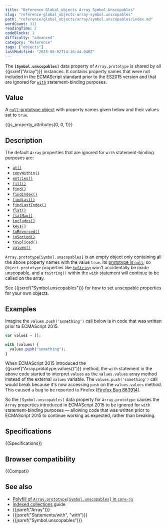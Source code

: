 ```yaml
---
title: "Reference Global_objects Array Symbol.Unscopables"
slug: "reference-global_objects-array-symbol.unscopables"
path: "reference/global_objects/array/symbol.unscopables/index.md"
wordCount: 311
readingTime: 2
codeBlocks: 1
difficulty: "advanced"
category: "Reference"
tags: ["objects"]
lastModified: "2025-08-02T14:16:44.040Z"
---
```



The **`[Symbol.unscopables]`** data property of `Array.prototype` is shared by all {{jsxref("Array")}} instances. It contains property names that were not included in the ECMAScript standard prior to the ES2015 version and that are ignored for [`with`](/en-US/docs/Web/JavaScript/Reference/Statements/with) statement-binding purposes.

## Value

A [`null`-prototype object](/en-US/docs/Web/JavaScript/Reference/Global_Objects/Object#null-prototype_objects) with property names given below and their values set to `true`.

{{js_property_attributes(0, 0, 1)}}

## Description

The default `Array` properties that are ignored for `with` statement-binding purposes are:

- [`at()`](/en-US/docs/Web/JavaScript/Reference/Global_Objects/Array/at)
- [`copyWithin()`](/en-US/docs/Web/JavaScript/Reference/Global_Objects/Array/copyWithin)
- [`entries()`](/en-US/docs/Web/JavaScript/Reference/Global_Objects/Array/entries)
- [`fill()`](/en-US/docs/Web/JavaScript/Reference/Global_Objects/Array/fill)
- [`find()`](/en-US/docs/Web/JavaScript/Reference/Global_Objects/Array/find)
- [`findIndex()`](/en-US/docs/Web/JavaScript/Reference/Global_Objects/Array/findIndex)
- [`findLast()`](/en-US/docs/Web/JavaScript/Reference/Global_Objects/Array/findLast)
- [`findLastIndex()`](/en-US/docs/Web/JavaScript/Reference/Global_Objects/Array/findLastIndex)
- [`flat()`](/en-US/docs/Web/JavaScript/Reference/Global_Objects/Array/flat)
- [`flatMap()`](/en-US/docs/Web/JavaScript/Reference/Global_Objects/Array/flatMap)
- [`includes()`](/en-US/docs/Web/JavaScript/Reference/Global_Objects/Array/includes)
- [`keys()`](/en-US/docs/Web/JavaScript/Reference/Global_Objects/Array/keys)
- [`toReversed()`](/en-US/docs/Web/JavaScript/Reference/Global_Objects/Array/toReversed)
- [`toSorted()`](/en-US/docs/Web/JavaScript/Reference/Global_Objects/Array/toSorted)
- [`toSpliced()`](/en-US/docs/Web/JavaScript/Reference/Global_Objects/Array/toSpliced)
- [`values()`](/en-US/docs/Web/JavaScript/Reference/Global_Objects/Array/values)

`Array.prototype[Symbol.unscopables]` is an empty object only containing all the above property names with the value `true`. Its [prototype is `null`](/en-US/docs/Web/JavaScript/Reference/Global_Objects/Object#null-prototype_objects), so `Object.prototype` properties like [`toString`](/en-US/docs/Web/JavaScript/Reference/Global_Objects/Object/toString) won't accidentally be made unscopable, and a `toString()` within the `with` statement will continue to be called on the array.

See {{jsxref("Symbol.unscopables")}} for how to set unscopable properties for your own objects.

## Examples

Imagine the `values.push('something')` call below is in code that was written prior to ECMAScript 2015.

```js
var values = [];

with (values) {
  values.push("something");
}
```

When ECMAScript 2015 introduced the {{jsxref("Array.prototype.values()")}} method, the `with` statement in the above code started to interpret `values` as the `values.values` array method instead of the external `values` variable. The `values.push('something')` call would break because it's now accessing `push` on the `values.values` method. This caused a bug to be reported to Firefox ([Firefox Bug 883914](https://bugzil.la/883914)).

So the `[Symbol.unscopables]` data property for `Array.prototype` causes the `Array` properties introduced in ECMAScript 2015 to be ignored for `with` statement-binding purposes — allowing code that was written prior to ECMAScript 2015 to continue working as expected, rather than breaking.

## Specifications

{{Specifications}}

## Browser compatibility

{{Compat}}

## See also

- [Polyfill of `Array.prototype[Symbol.unscopables]` in `core-js`](https://github.com/zloirock/core-js#ecmascript-array)
- [Indexed collections](/en-US/docs/Web/JavaScript/Guide/Indexed_collections) guide
- {{jsxref("Array")}}
- {{jsxref("Statements/with", "with")}}
- {{jsxref("Symbol.unscopables")}}
